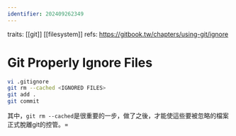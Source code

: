 ```yaml
---
identifier: 202409262349
---
```

traits: [[git]] [[filesystem]]
refs: https://gitbook.tw/chapters/using-git/ignore
# Git Properly Ignore Files
```sh
vi .gitignore
git rm --cached <IGNORED FILES>
git add .
git commit
```

其中，`git rm --cached`是很重要的一步，做了之後，才能使這些要被忽略的檔案正式脫離git的控管。=